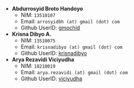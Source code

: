 +   __Abdurrosyid Broto Handoyo__
    -   NIM: `13510107`
    -   Email: `arrosyidbh (at) gmail (dot) com`
    -   Github UserID: [gmochid](https://github.com/gmochid/)
+   __Krisna Dibyo A.__
    -   NIM: `13510075`
    -   Email: `krisnadibyo (at) gmail (dot) com`
    -   Github UserID: [krisnadibyo](https://github.com/krisnadibyo)
+   __Arya Rezavidi Viciyudha__
    -   NIM: `18210019`
    -   Email: `arya.rezavidi (at) gmail (dot) com`
    -   Github UserID: [viciyudha](https://github.com/viciyudha)
